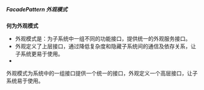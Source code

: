 ##### FacadePattern 外观模式


**何为外观模式**

- 外观模式是：为子系统中一组不同的功能接口，提供统一的外观服务接口。
- 外观定义了上层接口，通过降低复杂度和隐藏子系统间的通信及依存关系，让子系统更易于使用。
-
外观模式为系统中的一组接口提供一个统一的接口，外观定义一个高层接口，让子系统易于使用。